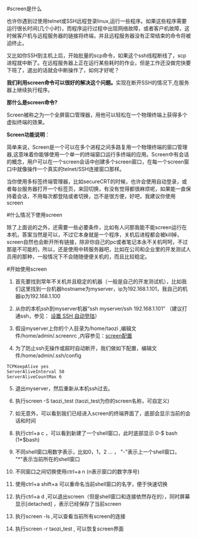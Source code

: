 #screen是什么


<p>也许你遇到过使用telnet或SSH远程登录linux,运行一些程序。如果这些程序需要运行很长时间(几个小时)，而程序运行过程中出现网络故障，或者客户机故障，这时候客户机与远程服务器的链接将终端，并且远程服务器没有正常结束的命令将被迫终止。</p>
<p>又比如你SSH到主机上后，开始批量的scp命令，如果这个ssh线程断线了，scp进程就中断了。在远程服务器上正在运行某些耗时的作业，但是工作还没做完快要下班了，退出的话就会中断操作了，如何才好呢？</p>
<p><strong> 我们利用screen命令可以很好的解决这个问题。</strong>实现在断开SSH的情况下,在服务器上继续执行程序。</p>
<p><strong>那什么是screen命令?</strong></p>
<p>Screen被称之为一个全屏窗口管理器，用他可以轻松在一个物理终端上获得多个虚拟终端的效果。</p>
<p><strong>Screen功能说明</strong>：</p>
<p>简单来说，Screen是一个可以在多个进程之间多路复用一个物理终端的窗口管理器,这意味着你能够使用一个单一的终端窗口运行多终端的应用。Screen中有会话的概念，用户可以在一个screen会话中创建多个screen窗口，在每一个screen窗口中就像操作一个真实的telnet/SSH连接窗口那样。</p>

<p>当你使用多标签终端管理器，比如secureCRT的时候，也许会使用自动登录，或者每台服务器打开一个标签页，来回切换，有没有觉得都很麻烦呢，如果能一直保持着会话，不用每次都登陆或者切换，岂不是很方便，好吧，我建议你使用screen</p>


#什么情况下使用screen

除了上面说的之外，还需要一些必要条件，比如有人问那我能不能screen运行在本机，答案当然是可以，不过它本身就是一个程序，关机后进程都会被kill掉，screen自然也会断开所有链接，除非你自己的pc或者笔记本永不关机呵呵，不过那是不可能的，所以，还是使用中转服务器吧，比如在公司和企业里的开发测试人员用的那种，一般情况下不会随随便便关机的，而且比较稳定。


#开始使用screen

1. 首先要找到常年不关机并且稳定的机器（一般是自己的开发测试机），比如我们这里找到一台机器hostname为myserver，ip为192.168.1.101，我自己的机器ip为192.168.1.100

2. 从你的本机ssh到myserver机器“ssh myserver/ssh 192.168.1.101”  （建议打通ssh，参见： [设置 SSH 自动登陆](http://www.douban.com/group/topic/19654908/)）

3. 假设myserver上你的个人目录为/home/taozi ,编辑文件/home/admin/.screenrc ,内容参见：[screen配置](screenrc.md)

4. 为了防止ssh无操作或超时自动断开，我们做如下配置，编辑文件/home/admin/.ssh/config 
```shell
TCPKeepAlive yes
ServerAliveInterval 50
ServerAliveCountMax 6
```

5. 退出myserver，然后重新从本机ssh过去。

6. 执行screen -S taozi_test  (taozi_test为你的screen名称，可自定义)

7. 如无意外，可以看到我们已经进入screen的终端界面了，底部会显示当前的会话和时间 

8. 执行ctrl+a c ，可以看到新建了一个shell窗口，此时底部显示 0-$ bash  (1*$bash)

9. 不同shell窗口用数字表示，比如0，1，2 ...  ， "-"表示上一个shell窗口，   "*"表示当前所在的shell窗口

10. 不同窗口之间切换使用ctrl+a n (n表示窗口的数字序号)

11. 使用ctrl+a shift+a 可以重命名当前shell窗口的名字，便于快速切换

12. 执行ctrl+a d ,可以退出screen（但是shell窗口和连接依然存在的），同时屏幕显示[detached] ，表示已经保存了当前screen

13. 执行screen -ls ,可以查看当前所有screen的连接 

14. 执行screen -r taozi_test , 可以恢复screen界面 

